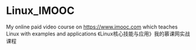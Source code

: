 # Linux_IMOOC
My online paid video course on https://www.imooc.com which teaches Linux with examples and applications 《Linux核心技能与应用》我的慕课网实战课程 

